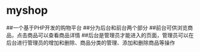 # myshop
##一个基于PHP开发的购物平台
##分为后台和前台两个部分
##前台可供浏览商品，点击商品可以查看商品详情
##后台是管理员才能进入的页面，管理员可以在后台进行管理员的增加和删除、商品分类的管理、添加和删除商品等操作
